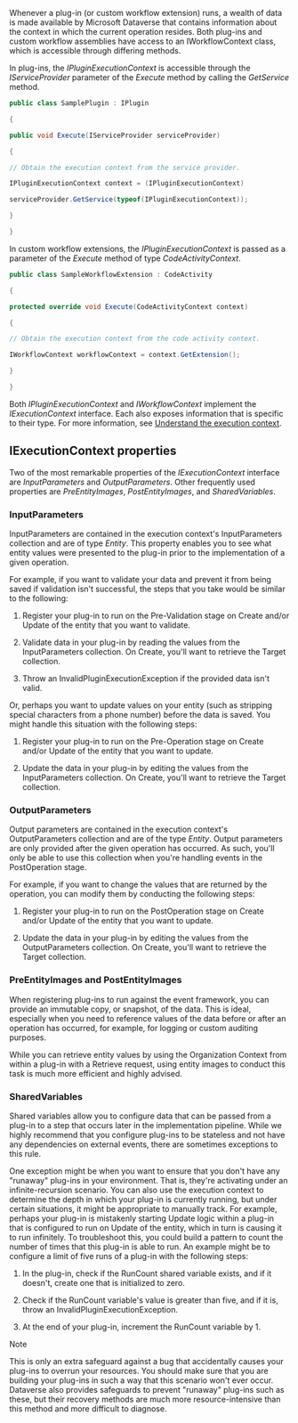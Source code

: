 Whenever a plug-in (or custom workflow extension) runs, a wealth of data is made available by Microsoft Dataverse that contains information about the context in which the current operation resides. Both plug-ins and custom workflow assemblies have access to an IWorkflowContext class, which is accessible through differing methods.

In plug-ins, the *IPluginExecutionContext* is accessible through the *IServiceProvider* parameter of the *Execute* method by calling the *GetService* method.

```c#
public class SamplePlugin : IPlugin

{

public void Execute(IServiceProvider serviceProvider)

{

// Obtain the execution context from the service provider.

IPluginExecutionContext context = (IPluginExecutionContext)

serviceProvider.GetService(typeof(IPluginExecutionContext));

}

}
```

In custom workflow extensions, the *IPluginExecutionContext* is passed as a parameter of the *Execute* method of type *CodeActivityContext*.

```c#
public class SampleWorkflowExtension : CodeActivity

{

protected override void Execute(CodeActivityContext context)

{

// Obtain the execution context from the code activity context.

IWorkflowContext workflowContext = context.GetExtension();

}

}
```

Both *IPluginExecutionContext* and *IWorkflowContext* implement the *IExecutionContext* interface. Each also exposes information that is specific to their type. For more information, see [Understand the execution context](/power-apps/developer/data-platform/understand-the-data-context?azure-portal=true).

## IExecutionContext properties

Two of the most remarkable properties of the *IExecutionContext* interface are *InputParameters* and *OutputParameters*. Other frequently used properties are *PreEntityImages*, *PostEntityImages*, and *SharedVariables*.

### InputParameters

InputParameters are contained in the execution context's InputParameters collection and are of type *Entity*. This property enables you to see what entity values were presented to the plug-in prior to the implementation of a given operation.

For example, if you want to validate your data and prevent it from being saved if validation isn't successful, the steps that you take would be similar to the following:

1.  Register your plug-in to run on the Pre-Validation stage on Create and/or Update of the entity that you want to validate.

1.  Validate data in your plug-in by reading the values from the InputParameters collection. On Create, you'll want to retrieve the Target collection.

1.  Throw an InvalidPluginExecutionException if the provided data isn't valid.

Or, perhaps you want to update values on your entity (such as stripping special characters from a phone number) before the data is saved. You might handle this situation with the following steps:

1.  Register your plug-in to run on the Pre-Operation stage on Create and/or Update of the entity that you want to update.

1.  Update the data in your plug-in by editing the values from the InputParameters collection. On Create, you'll want to retrieve the Target collection.  

### OutputParameters

Output parameters are contained in the execution context's OutputParameters collection and are of the type *Entity*. Output parameters are only provided after the given operation has occurred. As such, you'll only be able to use this collection when you're handling events in the PostOperation stage. 

For example, if you want to change the values that are returned by the operation, you can modify them by conducting the following steps:

1.  Register your plug-in to run on the PostOperation stage on Create and/or Update of the entity that you want to update.

1.  Update the data in your plug-in by editing the values from the OutputParameters collection. On Create, you'll want to retrieve the Target collection. 

### PreEntityImages and PostEntityImages

When registering plug-ins to run against the event framework, you can provide an immutable copy, or snapshot, of the data. This is ideal, especially when you need to reference values of the data before or after an operation has occurred, for example, for logging or custom auditing purposes. 

While you can retrieve entity values by using the Organization Context from within a plug-in with a Retrieve request, using entity images to conduct this task is much more efficient and highly advised. 

### SharedVariables

Shared variables allow you to configure data that can be passed from a plug-in to a step that occurs later in the implementation pipeline. While we highly recommend that you configure plug-ins to be stateless and not have any dependencies on external events, there are sometimes exceptions to this rule. 

One exception might be when you want to ensure that you don't have any "runaway" plug-ins in your environment. That is, they're activating under an infinite-recursion scenario. You can also use the execution context to determine the depth in which your plug-in is currently running, but under certain situations, it might be appropriate to manually track. For example, perhaps your plug-in is mistakenly starting Update logic within a plug-in that is configured to run on Update of the entity, which in turn is causing it to run infinitely. To troubleshoot this, you could build a pattern to count the number of times that this plug-in is able to run. An example might be to configure a limit of five runs of a plug-in with the following steps: 

1.  In the plug-in, check if the RunCount shared variable exists, and if it doesn't, create one that is initialized to zero.

1.  Check if the RunCount variable's value is greater than five, and if it is, throw an InvalidPluginExecutionException.

1.  At the end of your plug-in, increment the RunCount variable by 1. 

> [!NOTE]
> This is only an extra safeguard against a bug that accidentally causes your plug-ins to overrun your resources. You should make sure that you are building your plug-ins in such a way that this scenario won't ever occur. Dataverse also provides safeguards to prevent "runaway" plug-ins such as these, but their recovery methods
are much more resource-intensive than this method and more difficult to diagnose.
 
